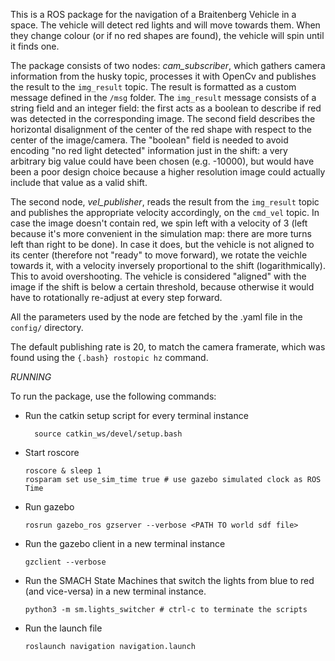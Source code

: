 This is a ROS package for the navigation of a Braitenberg Vehicle in a space. The vehicle will detect red lights and will move towards them. 
When they change colour (or if no red shapes are found), the vehicle will spin until it finds one.

The package consists of two nodes: *cam_subscriber*, which gathers camera information from the husky topic, processes it with OpenCv and publishes the result to the ```img_result``` topic. The result is formatted as a custom message defined in the ```/msg``` folder. 
The ```img_result``` message consists of a string field and an integer field: the first acts as a boolean to describe if red was detected in the corresponding image. The second field describes the horizontal disalignment of the center of the red shape with respect to the center of the image/camera. The "boolean" field is needed to avoid encoding "no red light detected" information just in the shift: a very arbitrary big value could have been chosen (e.g. -10000), but would have been a poor design choice because a higher resolution image could actually include that value as a valid shift. 

The second node, *vel_publisher*, reads the result from the ```img_result``` topic and publishes the appropriate velocity accordingly, on the ```cmd_vel``` topic. In case the image doesn't contain red, we spin left with a velocity of 3 (left because it's more convenient in the simulation map: there are more turns left than right to be done). In case it does, but the vehicle is not aligned to its center (therefore not "ready" to move forward), we rotate the veichle towards it, with a velocity inversely proportional to the shift (logarithmically). This to avoid overshooting. The vehicle is considered "aligned" with the image if the shift is below a certain threshold, because otherwise it would have to rotationally re-adjust at every step forward. 

All the parameters used by the node are fetched by the .yaml file in the ```config/``` directory. 

The default publishing rate is 20, to match the camera framerate, which was found using the ``` {.bash} rostopic hz ``` command. 

*RUNNING*


To run the package, use the following commands:

- Run the catkin setup script for every terminal instance
  ``` {.bash}
    source catkin_ws/devel/setup.bash
  ```

- Start roscore
  ``` {.bash}
  roscore & sleep 1
  rosparam set use_sim_time true # use gazebo simulated clock as ROS Time
  ```
- Run gazebo
  ``` {.bash}
  rosrun gazebo_ros gzserver --verbose <PATH TO world sdf file>
  ```

- Run the gazebo client in a new terminal instance
  ``` {.bash}
  gzclient --verbose 
  ```

- Run the SMACH State Machines that switch the lights from blue to red (and vice-versa) in a new terminal instance.
  ``` {.bash}
  python3 -m sm.lights_switcher # ctrl-c to terminate the scripts
  ```

- Run the launch file
    ``` {.bash}
    roslaunch navigation navigation.launch 
    ```